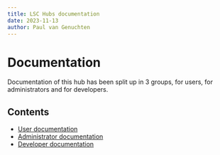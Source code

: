```yaml
---
title: LSC Hubs documentation
date: 2023-11-13
author: Paul van Genuchten
---
```


# Documentation

Documentation of this hub has been split up in 3 groups, for users, for administrators and for developers.

## Contents

- [User documentation](./user)
- [Administrator documentation](./admin)
- [Developer documentation](./developer)